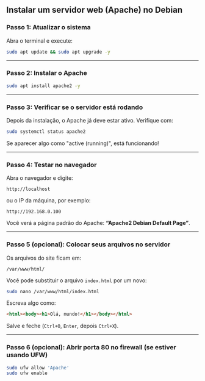 ## Instalar um servidor web (Apache) no Debian

### Passo 1: Atualizar o sistema
Abra o terminal e execute:

```bash
sudo apt update && sudo apt upgrade -y
```

---

### Passo 2: Instalar o Apache
```bash
sudo apt install apache2 -y
```

---

### Passo 3: Verificar se o servidor está rodando
Depois da instalação, o Apache já deve estar ativo. Verifique com:

```bash
sudo systemctl status apache2
```

Se aparecer algo como "active (running)", está funcionando!

---

### Passo 4: Testar no navegador
Abra o navegador e digite:

```
http://localhost
```
ou o IP da máquina, por exemplo:

```
http://192.168.0.100
```

Você verá a página padrão do Apache: **“Apache2 Debian Default Page”**.

---

### Passo 5 (opcional): Colocar seus arquivos no servidor
Os arquivos do site ficam em:

```
/var/www/html/
```

Você pode substituir o arquivo `index.html` por um novo:

```bash
sudo nano /var/www/html/index.html
```

Escreva algo como:

```html
<html><body><h1>Olá, mundo!</h1></body></html>
```

Salve e feche (`Ctrl+O`, `Enter`, depois `Ctrl+X`).

---

### Passo 6 (opcional): Abrir porta 80 no firewall (se estiver usando UFW)
```bash
sudo ufw allow 'Apache'
sudo ufw enable
```
